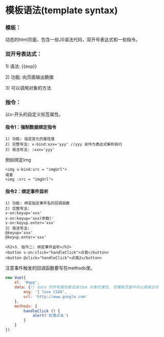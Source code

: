 # 模板语法\(template syntax\)

### 模板： 

动态的html页面，包含一些JS语法代码，双开号表达式和一些指令。

### 双开号表达式：

1\) 语法: {{exp}}

 2\) 功能: 向页面输出数据 

3\) 可以调用对象的方法

### 指令：

以v-开头的自定义标签属性。

#### 指令1：强制数据绑定指令

```text
1) 功能: 指定变化的属性值
2) 完整写法: v-bind:xxx='yyy' //yyy 会作为表达式解析执行
3) 简洁写法: :xxx='yyy'
```

例如绑定img

```text
<img v-bind:src = "imgUrl">
或者
<img :src = "imgUrl">
```

#### 指令2：绑定事件监听

```text
1) 功能: 绑定指定事件名的回调函数
2) 完整写法:
v-on:keyup='xxx'
v-on:keyup='xxx(参数)'
v-on:keyup.enter='xxx'
3) 简洁写法:
@keyup='xxx'
@keyup.enter='xxx'
```

```text
<h2>3. 指令二: 绑定事件监听</h2>
<button v-on:click="handleClick">点我</button>
<button @click="handleClick">点我2</button>
```

注意事件触发的回调函数要写在methods里。

```javascript
new Vue({
    el: '#app',
    data: {// data 的所有属性都会成功vm 对象的属性, 而模板页面中可以直接访问
        msg: 'I love CSGO',
        url: 'http://www.google.com'
    },
    methods: {
        handleClick () {
            alert('处理点击')
        }
    }
})
```

